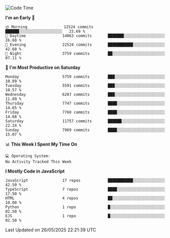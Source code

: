 <!--START_SECTION:waka-->
![Code Time](http://img.shields.io/badge/Code%20Time-3%2C498%20hrs%2059%20mins-blue)

**I'm an Early 🐤** 

```text
🌞 Morning                12524 commits       ██████░░░░░░░░░░░░░░░░░░░   23.69 % 
🌆 Daytime                14063 commits       ███████░░░░░░░░░░░░░░░░░░   26.60 % 
🌃 Evening                22524 commits       ███████████░░░░░░░░░░░░░░   42.60 % 
🌙 Night                  3759 commits        ██░░░░░░░░░░░░░░░░░░░░░░░   07.11 % 
```
📅 **I'm Most Productive on Saturday** 

```text
Monday                   5759 commits        ███░░░░░░░░░░░░░░░░░░░░░░   10.89 % 
Tuesday                  5591 commits        ███░░░░░░░░░░░░░░░░░░░░░░   10.57 % 
Wednesday                6287 commits        ███░░░░░░░░░░░░░░░░░░░░░░   11.89 % 
Thursday                 7747 commits        ████░░░░░░░░░░░░░░░░░░░░░   14.65 % 
Friday                   7760 commits        ████░░░░░░░░░░░░░░░░░░░░░   14.68 % 
Saturday                 11757 commits       ██████░░░░░░░░░░░░░░░░░░░   22.24 % 
Sunday                   7969 commits        ████░░░░░░░░░░░░░░░░░░░░░   15.07 % 
```


📊 **This Week I Spent My Time On** 

```text
💻 Operating System: 
No Activity Tracked This Week
```

**I Mostly Code in JavaScript** 

```text
JavaScript               17 repos            ███████████░░░░░░░░░░░░░░   42.50 % 
TypeScript               7 repos             ████░░░░░░░░░░░░░░░░░░░░░   17.50 % 
HTML                     4 repos             ██░░░░░░░░░░░░░░░░░░░░░░░   10.00 % 
Python                   1 repo              █░░░░░░░░░░░░░░░░░░░░░░░░   02.50 % 
EJS                      1 repo              █░░░░░░░░░░░░░░░░░░░░░░░░   02.50 % 
```




 Last Updated on 26/05/2025 22:21:39 UTC
<!--END_SECTION:waka-->

<!--
**likaiqiang/likaiqiang** is a ✨ _special_ ✨ repository because its `README.md` (this file) appears on your GitHub profile.

Here are some ideas to get you started:

- 🔭 I’m currently working on ...
- 🌱 I’m currently learning ...
- 👯 I’m looking to collaborate on ...
- 🤔 I’m looking for help with ...
- 💬 Ask me about ...
- 📫 How to reach me: ...
- 😄 Pronouns: ...
- ⚡ Fun fact: ...
-->
